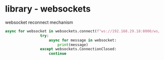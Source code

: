 # library - websockets

websocket reconnect mechanism

```python
async for websocket in websockets.connect(f"ws://192.168.29.18:8000/ws/serial_communication/producer/"):
                try:
                    async for message in websocket:
                        print(message)
                except websockets.ConnectionClosed:
                    continue
```
